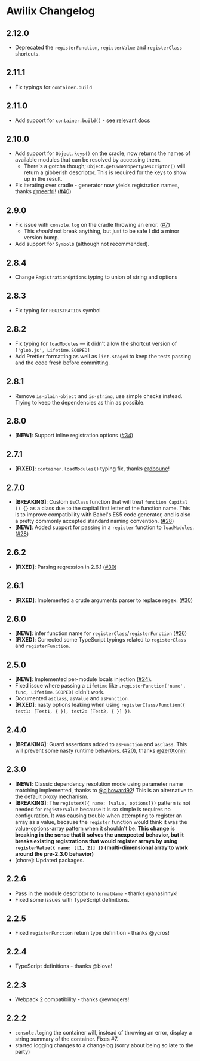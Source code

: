 # Awilix Changelog

## 2.12.0

* Deprecated the `registerFunction`, `registerValue` and `registerClass`
  shortcuts.

## 2.11.1

* Fix typings for `container.build`

## 2.11.0

* Add support for `container.build()` - see
  [relevant docs](https://github.com/jeffijoe/awilix#containerbuild)

## 2.10.0

* Add support for `Object.keys()` on the cradle; now returns the names of
  available modules that can be resolved by accessing them.
  * There's a gotcha though; `Object.getOwnPropertyDescriptor()` will return a
    gibberish descriptor. This is required for the keys to show up in the
    result.
* Fix iterating over cradle - generator now yields registration names, thanks
  [@neerfri](https://github.com/neerfri)!
  ([#40](https://github.com/jeffijoe/awilix/issues/40))

## 2.9.0

* Fix issue with `console.log` on the cradle throwing an error.
  ([#7](https://github.com/jeffijoe/awilix/issues/7))
  * This _should_ not break anything, but just to be safe I did a minor version
    bump.
* Add support for `Symbol`s (although not recommended).

## 2.8.4

* Change `RegistrationOptions` typing to union of string and options

## 2.8.3

* Fix typing for `REGISTRATION` symbol

## 2.8.2

* Fix typing for `loadModules` — it didn't allow the shortcut version of
  `['glob.js', Lifetime.SCOPED]`
* Add Prettier formatting as well as `lint-staged` to keep the tests passing and
  the code fresh before committing.

## 2.8.1

* Remove `is-plain-object` and `is-string`, use simple checks instead. Trying to
  keep the dependencies as thin as possible.

## 2.8.0

* **[NEW]**: Support inline registration options
  ([#34](https://github.com/jeffijoe/awilix/issues/34))

## 2.7.1

* **[FIXED]**: `container.loadModules()` typing fix, thanks
  [@dboune](https://github.com/dboune)!

## 2.7.0

* **[BREAKING]**: Custom `isClass` function that will treat `function Capital ()
  {}` as a class due to the capital first letter of the function name. This is
  to improve compatibility with Babel's ES5 code generator, and is also a pretty
  commonly accepted standard naming convention.
  ([#28](https://github.com/jeffijoe/awilix/issues/28))
* **[NEW]**: Added support for passing in a `register` function to
  `loadModules`. ([#28](https://github.com/jeffijoe/awilix/issues/28))

## 2.6.2

* **[FIXED]**: Parsing regression in 2.6.1
  ([#30](https://github.com/jeffijoe/awilix/issues/30))

## 2.6.1

* **[FIXED]**: Implemented a crude arguments parser to replace regex.
  ([#30](https://github.com/jeffijoe/awilix/issues/30))

## 2.6.0

* **[NEW]**: infer function name for `registerClass`/`registerFunction`
  ([#26](https://github.com/jeffijoe/awilix/issues/26))
* **[FIXED]**: Corrected some TypeScript typings related to `registerClass` and
  `registerFunction`.

## 2.5.0

* **[NEW]**: Implemented per-module locals injection
  ([#24](https://github.com/jeffijoe/awilix/issues/24)).
* Fixed issue where passing a `Lifetime` like `.registerFunction('name', func,
  Lifetime.SCOPED)` didn't work.
* Documented `asClass`, `asValue` and `asFunction`.
* **[FIXED]**: nasty options leaking when using `registerClass/Function({ test1:
  [Test1, { }], test2: [Test2, { }] })`.

## 2.4.0

* **[BREAKING]**: Guard assertions added to `asFunction` and `asClass`. This
  will prevent some nasty runtime behaviors.
  ([#20](https://github.com/jeffijoe/awilix/issues/20)), thanks
  [@zer0tonin](https://github.com/zer0tonin)!

## 2.3.0

* **[NEW]**: Classic dependency resolution mode using parameter name matching
  implemented, thanks to
  [@cjhoward92](https://github.com/jeffijoe/awilix/pull/21)! This is an
  alternative to the default proxy mechanism.
* **[BREAKING]**: The `registerX({ name: [value, options]})` pattern is not
  needed for `registerValue` because it is so simple is requires no
  configuration. It was causing trouble when attempting to register an array as
  a value, because the `register` function would think it was the
  value-options-array pattern when it shouldn't be. **This change is breaking in
  the sense that it solves the unexpected behavior, but it breaks existing
  registrations that would register arrays by using `registerValue({ name: [[1,
  2]] })` (multi-dimensional array to work around the pre-2.3.0 behavior)**
* [chore]: Updated packages.

## 2.2.6

* Pass in the module descriptor to `formatName` - thanks @anasinnyk!
* Fixed some issues with TypeScript definitions.

## 2.2.5

* Fixed `registerFunction` return type definition - thanks @ycros!

## 2.2.4

* TypeScript definitions - thanks @blove!

## 2.2.3

* Webpack 2 compatibility - thanks @ewrogers!

## 2.2.2

* `console.log`ing the container will, instead of throwing an error, display a
  string summary of the container. Fixes #7.
* started logging changes to a changelog (sorry about being so late to the
  party)
